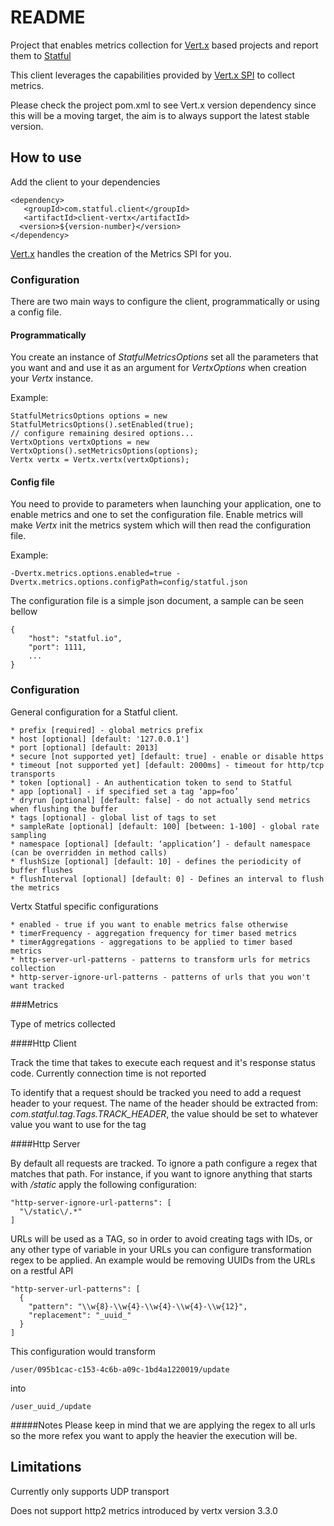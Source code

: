 # README

Project that enables metrics collection for [Vert.x](http://vertx.io/) based projects and report them to [Statful](http://statful.com/)

This client leverages the capabilities provided by [Vert.x SPI](http://vertx.io/docs/apidocs/io/vertx/core/spi/metrics/VertxMetrics.html) to collect metrics.

Please check the project pom.xml to see Vert.x version dependency since this will be a moving target, the aim is to always support the latest stable version.

## How to use

Add the client to your dependencies

    <dependency>
       <groupId>com.statful.client</groupId>
       <artifactId>client-vertx</artifactId>
      <version>${version-number}</version>
    </dependency>

[Vert.x](http://vertx.io/) handles the creation of the Metrics SPI for you.

### Configuration

There are two main ways to configure the client, programmatically or using a config file.

#### Programmatically

You create an instance of *StatfulMetricsOptions* set all the parameters that you want and and use it as an argument for *VertxOptions* when creation your *Vertx* instance.

Example:

    StatfulMetricsOptions options = new StatfulMetricsOptions().setEnabled(true);
    // configure remaining desired options...
    VertxOptions vertxOptions = new VertxOptions().setMetricsOptions(options);
    Vertx vertx = Vertx.vertx(vertxOptions);

#### Config file

You need to provide to parameters when launching your application, one to enable metrics and one to set the configuration file. Enable metrics will make *Vertx* init the metrics system which will then read the configuration file.

Example:

    -Dvertx.metrics.options.enabled=true -Dvertx.metrics.options.configPath=config/statful.json

The configuration file is a simple json document, a sample can be seen bellow

    {
        "host": "statful.io",
        "port": 1111,
        ...
    }

### Configuration

General configuration for a Statful client.

    * prefix [required] - global metrics prefix
    * host [optional] [default: '127.0.0.1']
    * port [optional] [default: 2013]
    * secure [not supported yet] [default: true] - enable or disable https
    * timeout [not supported yet] [default: 2000ms] - timeout for http/tcp transports
    * token [optional] - An authentication token to send to Statful
    * app [optional] - if specified set a tag ‘app=foo’
    * dryrun [optional] [default: false] - do not actually send metrics when flushing the buffer
    * tags [optional] - global list of tags to set
    * sampleRate [optional] [default: 100] [between: 1-100] - global rate sampling
    * namespace [optional] [default: ‘application’] - default namespace (can be overridden in method calls)
    * flushSize [optional] [default: 10] - defines the periodicity of buffer flushes
    * flushInterval [optional] [default: 0] - Defines an interval to flush the metrics

Vertx Statful specific configurations

    * enabled - true if you want to enable metrics false otherwise
    * timerFrequency - aggregation frequency for timer based metrics
    * timerAggregations - aggregations to be applied to timer based metrics
    * http-server-url-patterns - patterns to transform urls for metrics collection
    * http-server-ignore-url-patterns - patterns of urls that you won't want tracked


###Metrics

Type of metrics collected

####Http Client

Track the time that takes to execute each request and it's response status code. Currently connection time is not reported

To identify that a request should be tracked you need to add a request header to your request. The name of the header should be extracted from: *com.statful.tag.Tags.TRACK_HEADER*, the value should be set to whatever value you want to use for the tag

####Http Server

By default all requests are tracked. To ignore a path configure a regex that matches that path. For instance, if you want to ignore anything that starts with */static* apply the following configuration:

    "http-server-ignore-url-patterns": [
      "\/static\/.*"
    ]

URLs will be used as a TAG, so in order to avoid creating tags with IDs, or any other type of variable in your URLs you can configure transformation regex to be applied. An example would be removing UUIDs from the URLs on a restful API

    "http-server-url-patterns": [
      {
        "pattern": "\\w{8}-\\w{4}-\\w{4}-\\w{4}-\\w{12}",
        "replacement": "_uuid_"
      }
    ]

This configuration would transform

    /user/095b1cac-c153-4c6b-a09c-1bd4a1220019/update

into

    /user_uuid_/update

#####Notes
Please keep in mind that we are applying the regex to all urls so the more refex you want to apply the heavier the execution will be.

## Limitations
Currently only supports UDP transport

Does not support http2 metrics introduced by vertx version 3.3.0